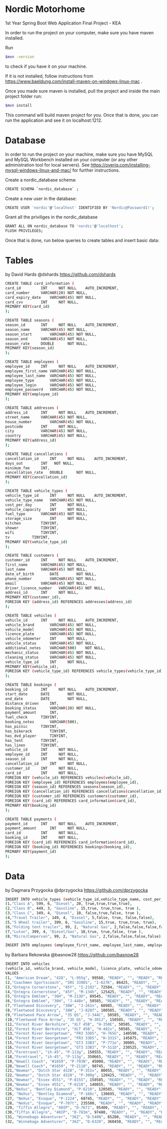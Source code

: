 # Nordic Motorhome
1st Year Spring Boot Web Application Final Project - KEA

In order to run the project on your computer, make sure you have maven installed. 

Run 
```bash
$mvn -version 
```
to check if you have it on your machine.

If it is not installed, follow instructions from https://www.baeldung.com/install-maven-on-windows-linux-mac .

Once you made sure maven is installed, pull the project and inside the main project folder run: 
```bash
$mvn install
```

This command will build maven project for you. Once that is done, you can run the application and see it on localhost:1212. 


# Database

In order to run the project on your machine, make sure you have MySQL and MySQL Workbench installed on your computer (or any other administration tool for local servers). See https://overiq.com/installing-mysql-windows-linux-and-mac/ for further instructions.

Create a nordic_database schema:
```bash
CREATE SCHEMA `nordic_database` ;
```
Create a new user in the database: 
```bash
CREATE USER 'nordic'@'localhost' IDENTIFIED BY 'Nordic@Password1!';
```
Grant all the priviliges in the nordic_database
```bash
GRANT ALL ON nordic_database TO 'nordic'@'localhost';
FLUSH PRIVILEGES;
```

Once that is done, run below queries to create tables and insert basic data:

# Tables
by David Hards @dshards <https://github.com/dshards>

```bash
CREATE TABLE card_information (
card_id			INT		NOT NULL	AUTO_INCREMENT,
card_number		VARCHAR(20)	NOT NULL,
card_expiry_date	VARCHAR(45)	NOT NULL,
card_cvv		INT		NOT NULL,
PRIMARY KEY(card_id)
);
```

```bash
CREATE TABLE seasons (
season_id		INT		NOT NULL	AUTO_INCREMENT,
season_name		VARCHAR(45)	NOT NULL,
season_start		VARCHAR(45)	NOT NULL,
season_end		VARCHAR(45)	NOT NULL,
season_rate		DOUBLE		NOT NULL,
PRIMARY KEY(season_id)
);
```


```bash
CREATE TABLE employees (
employee_id		INT		NOT NULL	AUTO_INCREMENT,
employee_first_name	VARCHAR(45)	NOT NULL,
employee_last_name	VARCHAR(45)	NOT NULL,
employee_type		VARCHAR(45)	NOT NULL,
employee_login		VARCHAR(45)	NOT NULL,
employee_password	VARCHAR(45)	NOT NULL,
PRIMARY KEY(employee_id)
);

```


```bash
CREATE TABLE addresses (
address_id		INT		NOT NULL	AUTO_INCREMENT,
street_name		VARCHAR(45)	NOT NULL,
house_number		VARCHAR(45)	NOT NULL,
postcode		INT		NOT NULL,
city			VARCHAR(45)	NOT NULL,
country			VARCHAR(45)	NOT NULL,
PRIMARY KEY(address_id)
);
```


```bash
CREATE TABLE cancellations (
cancellation_id		INT		NOT NULL	AUTO_INCREMENT,
days_out		INT	  NOT NULL,
minimum_fee		INT,
cancellation_rate	DOUBLE		NOT NULL,
PRIMARY KEY(cancellation_id)
);
```


```bash
CREATE TABLE vehicle_types (
vehicle_type_id		INT		NOT NULL	AUTO_INCREMENT,
vehicle_type_name	VARCHAR(45)	NOT NULL,
cost_per_day		INT		NOT NULL,
vehicle_capacity	INT		NOT NULL,
fuel_type		VARCHAR(45)	NOT NULL,
storage_size		INT		NOT NULL,
kitchen			TINYINT,
shower			TINYINT,
wifi			TINYINT,
tv			TINYINT,
PRIMARY KEY(vehicle_type_id)
);

```


```bash
CREATE TABLE customers (
customer_id		INT		NOT NULL	AUTO_INCREMENT,
first_name		VARCHAR(45)	NOT NULL,
last_name		VARCHAR(45)	NOT NULL,
date_of_birth		DATE		NOT NULL,
phone_number		VARCHAR(45)	NOT NULL,
email			VARCHAR(45)	NOT NULL,
driver_licence_number	VARCHAR(45)	NOT NULL,
address_id		INT		NOT NULL,
PRIMARY KEY(customer_id),
FOREIGN KEY (address_id) REFERENCES addresses(address_id)
);
```

```bash
CREATE TABLE vehicles (
vehicle_id		INT		NOT NULL	AUTO_INCREMENT,
vehicle_brand		VARCHAR(45)	NOT NULL,
vehicle_model		VARCHAR(45)	NOT NULL,
licence_plate		VARCHAR(45)	NOT NULL,
vehicle_odometer	INT		NOT NULL,
vehicle_status		VARCHAR(45)	NOT NULL,
additional_notes	VARCHAR(500)	NOT NULL,
mechanic_status		VARCHAR(45)	NOT NULL,
cleaning_status		VARCHAR(45)	NOT NULL,
vehicle_type_id		INT		NOT NULL,
PRIMARY KEY(vehicle_id),
FOREIGN KEY (vehicle_type_id) REFERENCES vehicle_types(vehicle_type_id)
);
```

```bash
CREATE TABLE bookings (
booking_id		INT		NOT NULL	AUTO_INCREMENT,
start_date		DATE		NOT NULL,
end_date		DATE		NOT NULL,
distance_driven		INT,
booking_status		VARCHAR(20)	NOT NULL,
payment_amount		INT,
fuel_check		TINYINT,
booking_notes		VARCHAR(500),
has_picnic		TINYINT,
has_bikerack		TINYINT,
has_dvd_player		TINYINT,
has_tent		TINYINT,
has_linen		TINYINT,
vehicle_id		INT		NOT NULL,
employee_id		INT		NOT NULL,
season_id		INT		NOT NULL,
cancellation_id		INT		NOT NULL,
customer_id		INT		NOT NULL,
card_id			INT		NOT NULL,
FOREIGN KEY (vehicle_id) REFERENCES vehicles(vehicle_id),		
FOREIGN KEY (employee_id) REFERENCES employees(employee_id),
FOREIGN KEY (season_id) REFERENCES seasons(season_id),
FOREIGN KEY (cancellation_id) REFERENCES cancellations(cancellation_id),
FOREIGN KEY (customer_id) REFERENCES customers(customer_id),
FOREIGN KEY (card_id) REFERENCES card_information(card_id),
PRIMARY KEY(booking_id)
);
```

```bash
CREATE TABLE payments (
payment_id		INT		NOT NULL	AUTO_INCREMENT,
payment_amount		INT		NOT NULL,
card_id			INT		NOT NULL,
booking_id		INT		NOT NULL,
FOREIGN KEY (card_id) REFERENCES card_information(card_id),
FOREIGN KEY (booking_id) REFERENCES bookings(booking_id),
PRIMARY KEY(payment_id)
);
```

# Data

by Dagmara Przygocka @dprzygocka <https://github.com/dprzygocka>
```bash
INSERT INTO vehicle_types (vehicle_type_id,vehicle_type_name, cost_per_day, vehicle_capacity, fuel_type, storage_size, kitchen, shower, wifi, tv) VALUES
(1,"Class A", 599, 6, "Diesel", 20, true,true,true,true),
(2,"Class B", 449, 3, "Gasoline", 15,true, true,true, true ),
(3,"Class C", 349, 4, "Diesel", 10, false,true,false, true ),
(4,"Travel Trailer", 149, 4, "Diesel", 5,false, true, false,false),
(5,"5 Wheel trailer", 399, 6, "Gasoline", 15,true, true,true, true),
(6,"Folding tent trailer", 99, 2, "Natural Gas", 2,false,false,false,false),
(7,"Luton", 399, 4, "Diesel/Gas", 10,true, true,false, true ),
(8,"Micro/Campervan", 99, 2, "Natural Gas", 2,false,false,false,false);
```

```bash
INSERT INTO employees (employee_first_name, employee_last_name, employee_type, employee_login, employee_password) VALUES("David", "Hards", "Sale assistant", "dhards", "qoehg2741"),("Barbara", "Rekowska", "Sale assistant", "brekowska", "cksle3391"),("Maja", "Miskeri", "Sale assistant", "mmiskeri", "lspwh0021"),("Dagmara", "Przygocka", "Sale assistant", "dprzygocka", "dkagk3885"),("Thomas", "Jensen", "Cleaner", "tjensen", "gggls2017"),("Alex", "Pedersen", "Cleaner", "apedersen", "melsh8826"),("Maria", "Hansen", "Mechanic", "mhansen", "llsik3078"),("Arturo", "Jensen", "Bookkeeper", "ajensen", "dksla2534");
```

by Barbara Rekowska @basnow28 <https://github.com/basnow28>

```bash
INSERT INTO vehicles 
(vehicle_id, vehicle_brand, vehicle_model, licence_plate, vehicle_odometer, vehicle_status, additional_notes, mechanic_status, cleaning_status, vehicle_type_id)
VALUES 
(1, "American Dream", "42Q", "L-955q", 99560, "READY", "", "READY", "READY", 1),
(2,"Coachmen Sportscoach", "SRS 339DS", "I-627K", 86425, "READY", "", "READY", "READY", 1),
(3,"Entegra Cornerstone", "45Y", "I-2192", 72584, "READY", "", "READY", "READY", 2),
(4,"Entegra Cornerstone", "45Y", "M-134h", 125425, "READY", "", "READY", "READY", 2),
(5,"Entegra Emblem", "36H", "M-213D", 89545, "READY", "", "READY", "READY", 2),
(6,"Entegra Emblem", "36H", "J-448n", 50585, "READY", "", "READY", "READY", 2),
(7,"Fleetwood Discovery", "38W", "J-261n", 60985, "READY", "", "READY", "READY", 3),
(8,"Fleetwood Discovery", "38W", "J-828f", 100585, "READY", "", "READY", "READY", 3),
(9,"Fleetwood Pace Arrow", "35 QS", "J-344C", 50585, "READY", "", "READY", "READY", 3),
(10,"Fleetwood Pace Arrow", "35 QS", "H-301J", 150585, "READY", "", "READY", "READY", 3),
(11,"Forest River Berkshire", "XLT 45B", "H-350E", 50585, "READY", "", "READY", "READY", 3),
(12,"Forest River Berkshire", "XLT 45B", "H-482x", 50585, "READY", "", "READY", "READY", 3),
(13,"Forest River Georgetown", "FR3 33DS", "H-765G", 140590, "READY", "", "READY", "READY", 4),
(14,"Forest River Georgetown", "FR3 33DS", "H-331S", 145875, "READY", "", "READY", "READY", 4),
(15,"Forest River Georgetown", "GT3 33B3", "P-771o", 30905, "READY", "", "READY", "READY", 4),
(16,"Forest River Georgetown", "GT3 33B3", "P-511D", 230525, "READY", "", "READY", "READY", 4),
(17,"Foretravel", "ih-45", "P-113g", 150555, "READY", "", "READY", "READY", 5),
(18,"Foretravel", "ih-45", "P-113g", 350665, "READY", "", "READY", "READY", 5),
(19,"Newell Coach", "#1659", "P-793N", 45000, "READY", "", "READY", "READY", 5),
(20,"Newell Coach", "#1659", "P-2110", 98745, "READY", "", "READY", "READY", 5),
(21,"Newmar", "Dutch Star 4328", "P-351v", 80055, "READY", "", "READY", "READY", 6),
(22,"Newmar", "Dutch Star 4328", "P-309g", 120425, "READY", "", "READY", "READY", 6), 
(23,"Newmar", "Essex 4551", "P-815S", 150585, "READY", "", "READY", "READY", 6), 
(24,"Newmar", "Essex 4551", "P-6210", 140855, "READY", "", "READY", "READY", 6), 
(25,"NeXus", "Bentley Diamond", "P-6210", 120585, "READY", "", "READY", "READY", 7), 
(26, "NeXus", "Bentley Diamond", "P-168c", 130695, "READY", "", "READY", "READY", 7),
(27, "NeXus", "Evoque", "P-1224", 68745, "READY", "", "READY", "READY", 7),
(28, "NeXus", "Evoque", "P-707t", 235500, "READY", "", "READY", "READY", 7),
(29, "Tiffin Allegro", "40IP", "D-7671", 95400, "READY", "", "READY", "READY", 8),
(30,"Tiffin Allegro", "40IP", "D-783m", 97480, "READY", "", "READY", "READY", 8 ),
(31, "Winnebago Adventurer", "36Z", "D-540N", 65280, "READY", "", "READY", "READY", 8),
(32, "Winnebago Adventurer", "36Z", "D-6320", 360450, "READY", "", "READY", "READY", 8);
```
